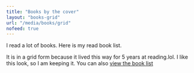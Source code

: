 ```yaml
---
title: "Books by the cover"
layout: "books-grid"
url: "/media/books/grid"
nofeed: true
---
```


I read a lot of books. Here is my read book list.

It is in a grid form because it lived this way for 5 years at reading.lol. I like this look, so I am keeping it. You can also [view the book list](/media/books)
